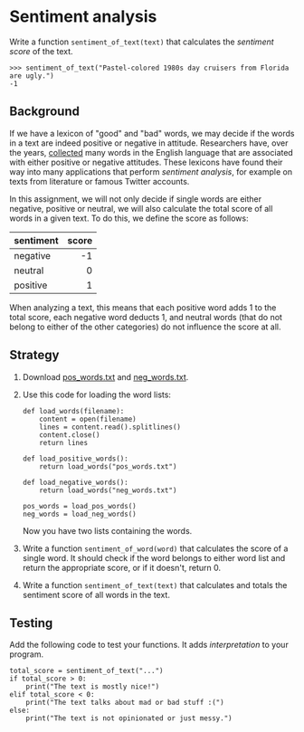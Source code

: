 # Sentiment analysis

Write a function `sentiment_of_text(text)` that calculates the *sentiment score* of the text.

    >>> sentiment_of_text("Pastel-colored 1980s day cruisers from Florida are ugly.")
    -1

## Background

If we have a lexicon of "good" and "bad" words, we may decide if the words in a text are indeed positive or negative in attitude. Researchers have, over the years, [collected](https://www.cs.uic.edu/~liub/FBS/sentiment-analysis.html#lexicon) many words in the English language that are associated with either positive or negative attitudes. These lexicons have found their way into many applications that perform *sentiment analysis*, for example on texts from literature or famous Twitter accounts.

In this assignment, we will not only decide if single words are either negative, positive or neutral, we will also calculate the total score of all words in a given text. To do this, we define the score as follows:

| sentiment | score |  
| --------- | ----: |  
| negative  |    -1 |  
| neutral   |     0 |  
| positive  |     1 |  

When analyzing a text, this means that each positive word adds 1 to the total score, each negative word deducts 1, and neutral words (that do not belong to either of the other categories) do not influence the score at all.


## Strategy

1. Download [pos_words.txt](pos_words.txt) and [neg_words.txt](neg_words.txt).

2. Use this code for loading the word lists:

       def load_words(filename):
           content = open(filename)
           lines = content.read().splitlines()
           content.close()
           return lines
       
       def load_positive_words():
           return load_words("pos_words.txt")
       
       def load_negative_words():
           return load_words("neg_words.txt")
       
       pos_words = load_pos_words()
       neg_words = load_neg_words()

   Now you have two lists containing the words.

3. Write a function `sentiment_of_word(word)` that calculates the score of a single word. It should check if the word belongs to either word list and return the appropriate score, or if it doesn't, return 0.

4. Write a function `sentiment_of_text(text)` that calculates and totals the sentiment score of all words in the text.


## Testing

Add the following code to test your functions. It adds *interpretation* to your program.

    total_score = sentiment_of_text("...")
    if total_score > 0:
        print("The text is mostly nice!")
    elif total_score < 0:
        print("The text talks about mad or bad stuff :(")
    else:
        print("The text is not opinionated or just messy.")

